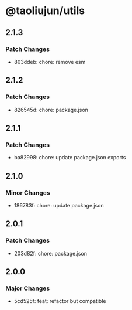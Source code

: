 # @taoliujun/utils

## 2.1.3

### Patch Changes

- 803ddeb: chore: remove esm

## 2.1.2

### Patch Changes

- 826545d: chore: package.json

## 2.1.1

### Patch Changes

- ba82998: chore: update package.json exports

## 2.1.0

### Minor Changes

- 186783f: chore: update package.json

## 2.0.1

### Patch Changes

- 203d82f: chore: package.json

## 2.0.0

### Major Changes

- 5cd525f: feat: refactor but compatible

